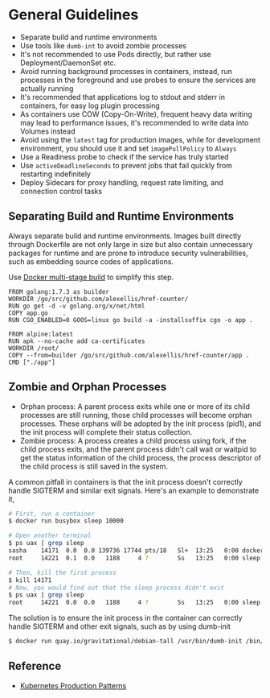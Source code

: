 # General Guidelines

* Separate build and runtime environments
* Use tools like `dumb-int` to avoid zombie processes
* It's not recommended to use Pods directly, but rather use Deployment/DaemonSet etc.
* Avoid running background processes in containers, instead, run processes in the foreground and use probes to ensure the services are actually running
* It's recommended that applications log to stdout and stderr in containers, for easy log plugin processing
* As containers use COW (Copy-On-Write), frequent heavy data writing may lead to performance issues, it's recommended to write data into Volumes instead
* Avoid using the `latest` tag for production images, while for development environment, you should use it and set `imagePullPolicy` to `Always`
* Use a Readiness probe to check if the service has truly started
* Use `activeDeadlineSeconds` to prevent jobs that fail quickly from restarting indefinitely
* Deploy Sidecars for proxy handling, request rate limiting, and connection control tasks

## Separating Build and Runtime Environments

Always separate build and runtime environments. Images built directly through Dockerfile are not only large in size but also contain unnecessary packages for runtime and are prone to introduce security vulnerabilities, such as embedding source codes of applications.

Use [Docker multi-stage build](https://docs.docker.com/engine/userguide/eng-image/multistage-build/) to simplify this step.

```text
FROM golang:1.7.3 as builder
WORKDIR /go/src/github.com/alexellis/href-counter/
RUN go get -d -v golang.org/x/net/html
COPY app.go    .
RUN CGO_ENABLED=0 GOOS=linux go build -a -installsuffix cgo -o app .

FROM alpine:latest
RUN apk --no-cache add ca-certificates
WORKDIR /root/
COPY --from=builder /go/src/github.com/alexellis/href-counter/app .
CMD ["./app"]
```

## Zombie and Orphan Processes

* Orphan process: A parent process exits while one or more of its child processes are still running, those child processes will become orphan processes. These orphans will be adopted by the init process (pid1), and the init process will complete their status collection.
* Zombie process: A process creates a child process using fork, if the child process exits, and the parent process didn't call wait or waitpid to get the status information of the child process, the process descriptor of the child process is still saved in the system.

A common pitfall in containers is that the init process doesn't correctly handle SIGTERM and similar exit signals. Here's an example to demonstrate it,

```bash
# First, run a container
$ docker run busybox sleep 10000

# Open another terminal
$ ps uax | grep sleep
sasha    14171  0.0  0.0 139736 17744 pts/18   Sl+  13:25   0:00 docker run busybox sleep 10000
root     14221  0.1  0.0   1188     4 ?        Ss   13:25   0:00 sleep 10000

# Then, kill the first process
$ kill 14171
# Now, you would find out that the sleep process didn't exit
$ ps uax | grep sleep
root     14221  0.0  0.0   1188     4 ?        Ss   13:25   0:00 sleep 10000
```

The solution is to ensure the init process in the container can correctly handle SIGTERM and other exit signals, such as by using dumb-init

```bash
$ docker run quay.io/gravitational/debian-tall /usr/bin/dumb-init /bin/sh -c "sleep 10000"
```

## Reference

* [Kubernetes Production Patterns](https://github.com/gravitational/workshop/blob/master/k8sprod.md)